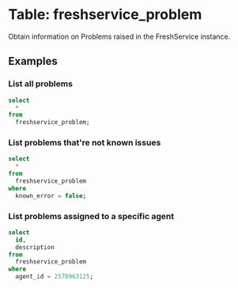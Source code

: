 # Table: freshservice_problem

Obtain information on Problems raised in the FreshService instance.

## Examples

### List all problems

```sql
select
  *
from
  freshservice_problem;
```

### List problems that're not known issues

```sql
select
  *
from
  freshservice_problem
where
  known_error = false;
```

### List problems assigned to a specific agent

```sql
select
  id,
  description
from
  freshservice_problem
where
  agent_id = 2578963125;
```
